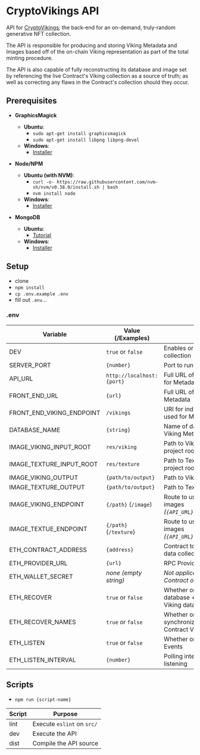 # CryptoVikings API

API for [CryptoVikings](https://cryptovikings.io); the back-end for an on-demand, truly-random generative NFT collection.

The API is responsible for producing and storing Viking Metadata and Images based off of the on-chain Viking representation as part of the total minting procedure.

The API is also capable of fully reconstructing its database and image set by referencing the live Contract's Viking collection as a source of truth; as well as correcting any flaws in the Contract's collection should they occur.


## Prerequisites
- **GraphicsMagick**
    - **Ubuntu**:
        - `sudo apt-get install graphicsmagick`
        - `sudo apt-get install libpng libpng-devel`
    - **Windows**:
        - [Installer](http://www.graphicsmagick.org/INSTALL-windows.html#retrieve-install-package)

- **Node/NPM**
    - **Ubuntu (with NVM)**:
        - `curl -o- https://raw.githubusercontent.com/nvm-sh/nvm/v0.38.0/install.sh | bash`
        - `nvm install node`
    - **Windows**:
        - [Installer](https://nodejs.org/en/download/)

- **MongoDB**
    - **Ubuntu**:
        - [Tutorial](https://docs.mongodb.com/manual/tutorial/install-mongodb-on-ubuntu/)
    - **Windows**:
        - [Installer](https://www.mongodb.com/try/download/community)


## Setup
- clone
- `npm install`
- `cp .env.example .env`
- fill out `.env`...


### .env

| Variable                  | Value (/Examples)         | Purpose                                                                                             |
| ------------------------- | ------------------------- | --------------------------------------------------------------------------------------------------- |
| DEV                       | `true` or `false`         | Enables or disables the `/test` route collection                                                    |
| SERVER_PORT               | `{number}`                | Port to run the API on                                                                              |
| API_URL                   | `http://localhost:{port}` | Full URL of the API as executed; used for Metadata                                                  |
| FRONT_END_URL             | `{url}`                   | Full URL of the website; used for Metadata                                                          |
| FRONT_END_VIKING_ENDPOINT | `/vikings`                | URI for individual Viking on website; used for Metadata                                             |
| DATABASE_NAME             | `{string}`                | Name of database to use for storing Viking Metadata                                                 |
| IMAGE_VIKING_INPUT_ROOT   | `res/viking`              | Path to Viking assets directory (from project root)                                                 |
| IMAGE_TEXTURE_INPUT_ROOT  | `res/texture`             | Path to Texture assets directory (from project root)                                                |
| IMAGE_VIKING_OUTPUT       | `{path/to/output}`        | Path to Viking image output directory                                                               |
| IMAGE_TEXTURE_OUTPUT      | `{path/to/output}`        | Path to Texture image output directory                                                              |
| IMAGE_VIKING_ENDPOINT     | `{/path}` (`/image`)      | Route to use for retrieving Viking images *(`{API_URL}/{IMAGE_VIKING_ENDPOINT}`)*                   |
| IMAGE_TEXTUE_ENDPOINT     | `{/path}` (`/texture`)    | Route to use for retrieving Viking images *(`{API_URL}/{IMAGE_TEXTURE_ENDPOINT}`)*                  |
| ETH_CONTRACT_ADDRESS      | `{address}`               | Contract to point to containing Viking data collection                                              |
| ETH_PROVIDER_URL          | `{url}`                   | RPC Provider - [Information here](https://docs.matic.network/docs/develop/network-details/network/) |
| ETH_WALLET_SECRET         | *none (empty string)*     | *Not applicable for anyone but the Contract owner*                                                  |
| ETH_RECOVER               | `true` or `false`         | Whether or not to reconstruct local database + images from Contract Viking data                     |
| ETH_RECOVER_NAMES         | `true` or `false`         | Whether or not to (separately) synchronize local names with Contract Viking names                   |
| ETH_LISTEN                | `true` or `false`         | Whether or not to listen for Contract Events                                                        |
| ETH_LISTEN_INTERVAL       | `{number}`                | Polling interval for Contract Event listening                                                       |


## Scripts
- `npm run {script-name}`

| Script | Purpose                    |
| ------ | -------------------------- |
| lint   | Execute `eslint` on `src/` |
| dev    | Execute the API            |
| dist   | Compile the API source     |

